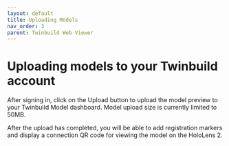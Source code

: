 ```yaml
---
layout: default
title: Uploading Models
nav_order: 3
parent: Twinbuild Web Viewer
---
```


# Uploading models to your Twinbuild account

After signing in, click on the Upload button to upload the model preview to your Twinbuild Model dashboard. Model upload size is currently limited to 50MB.

After the upload has completed, you will be able to add registration markers and display a connection QR code for viewing the model on the HoloLens 2.
